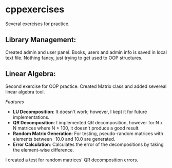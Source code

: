 # cppexercises
Several exercises for practice. 
## Library Management: 
Created admin and user panel. Books, users and admin info is saved in local text file. Nothing fancy, just trying to get used to OOP structures.

## Linear Algebra: 
Second exercise for OOP practice. Created Matrix class and added severeal linear algebra tool.

*Features*
- **LU Decomposition**: It doesn't work; however, I kept it for future implementations.
- **QR Decomposition**: I implemented QR decomposition, however for N x N matrices where N > 100, it doesn't produce a good result.
- **Random Matrix Generation**: For testing, pseudo-random matrices with elements between -10.0 and 10.0 are generated.
- **Error Calculation**: Calculates the error of the decompositions by taking the element-wise difference.

I created a test for random matrices' QR decomposition errors. 
